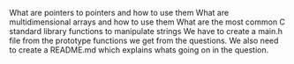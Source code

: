 What are pointers to pointers and how to use them
What are multidimensional arrays and how to use them
What are the most common C standard library functions to manipulate strings
We have to create a main.h file from the prototype functions we get from the questions. We also need to create a README.md which explains whats going on in the question.
